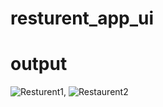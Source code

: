 # resturent_app_ui

# output

![Resturent1](https://github.com/MaazAkbar8/Project_UIs/assets/132812960/0b376922-f045-43b7-aeb3-d472238016e6),  ![Restaurent2](https://github.com/MaazAkbar8/Project_UIs/assets/132812960/17c78140-30f6-439b-9132-28065ce5ebd6)
